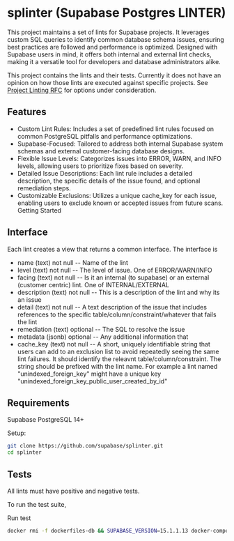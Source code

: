 # splinter (Supabase Postgres LINTER)

This project maintains a set of lints for Supabase projects. It leverages custom SQL queries to identify common database schema issues, ensuring best practices are followed and performance is optimized. Designed with Supabase users in mind, it offers both internal and external lint checks, making it a versatile tool for developers and database administrators alike.

This project contains the lints and their tests. Currently it does not have an opinion on how those lints are executed against specific projects. See [Project Linting RFC](https://www.notion.so/supabase/Project-Lints-f34e7b24bb5846c188c8096ad10eb045) for options under consideration.

## Features

- Custom Lint Rules: Includes a set of predefined lint rules focused on common PostgreSQL pitfalls and performance optimizations.
- Supabase-Focused: Tailored to address both internal Supabase system schemas and external customer-facing database designs.
- Flexible Issue Levels: Categorizes issues into ERROR, WARN, and INFO levels, allowing users to prioritize fixes based on severity.
- Detailed Issue Descriptions: Each lint rule includes a detailed description, the specific details of the issue found, and optional remediation steps.
- Customizable Exclusions: Utilizes a unique cache_key for each issue, enabling users to exclude known or accepted issues from future scans.
Getting Started

## Interface

Each lint creates a view that returns a common interface. The interface is

- name (text) not null -- Name of the lint
- level (text) not null -- The level of issue. One of ERROR/WARN/INFO
- facing (text) not null -- Is it an internal (to supabase) or an external (customer centric)  lint. One of INTERNAL/EXTERNAL
- description (text) not null -- This is a description of the lint and why its an issue
- detail (text) not null -- A text description of the issue that includes references to the specific table/column/constraint/whatever that fails the lint
- remediation (text) optional -- The SQL to resolve the issue
- metadata (jsonb) optional -- Any additional information that 
- cache_key (text) not null -- A short, uniquely identifiable string that users can add to an exclusion list to avoid repeatedly seeing the same lint failures. It should identify the releavnt table/column/constraint. The string should be prefixed with the lint name. For example a lint named "unindexed_foreign_key" might have a unique key "unindexed_foreign_key_public_user_created_by_id"

## Requirements

Supabase PostgreSQL 14+

Setup:

```sh
git clone https://github.com/supabase/splinter.git
cd splinter
```

## Tests

All lints must have positive and negative tests.

To run the test suite, 

Run test
```sh
docker rmi -f dockerfiles-db && SUPABASE_VERSION=15.1.1.13 docker-compose -f dockerfiles/docker-compose.yml run --rm db
```
